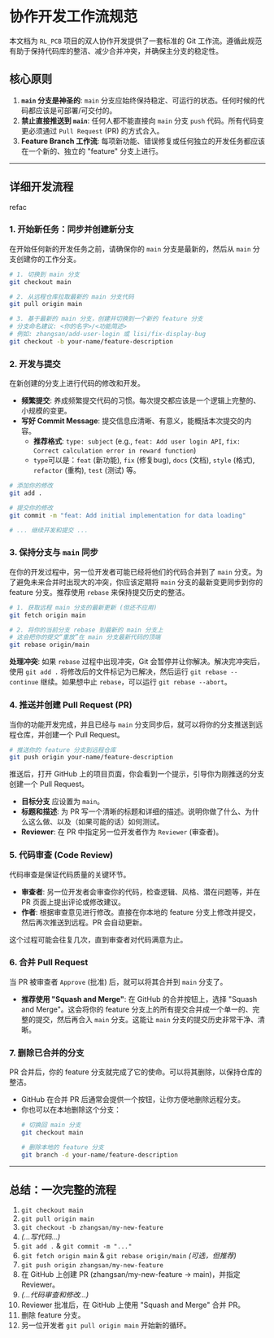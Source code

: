 # 协作开发工作流规范

本文档为 `RL_PCB` 项目的双人协作开发提供了一套标准的 Git 工作流。遵循此规范有助于保持代码库的整洁、减少合并冲突，并确保主分支的稳定性。

## 核心原则

1.  **`main` 分支是神圣的**: `main` 分支应始终保持稳定、可运行的状态。任何时候的代码都应该是可部署/可交付的。
2.  **禁止直接推送到 `main`**: 任何人都不能直接向 `main` 分支 `push` 代码。所有代码变更必须通过 `Pull Request` (PR) 的方式合入。
3.  **Feature Branch 工作流**: 每项新功能、错误修复或任何独立的开发任务都应该在一个新的、独立的 "feature" 分支上进行。

---

## 详细开发流程
refac
### 1. 开始新任务：同步并创建新分支

在开始任何新的开发任务之前，请确保你的 `main` 分支是最新的，然后从 `main` 分支创建你的工作分支。

```bash
# 1. 切换到 main 分支
git checkout main

# 2. 从远程仓库拉取最新的 main 分支代码
git pull origin main

# 3. 基于最新的 main 分支，创建并切换到一个新的 feature 分支
# 分支命名建议: <你的名字>/<功能简述>
# 例如: zhangsan/add-user-login 或 lisi/fix-display-bug
git checkout -b your-name/feature-description
```

### 2. 开发与提交

在新创建的分支上进行代码的修改和开发。

*   **频繁提交**: 养成频繁提交代码的习惯。每次提交都应该是一个逻辑上完整的、小规模的变更。
*   **写好 Commit Message**: 提交信息应清晰、有意义，能概括本次提交的内容。
    *   **推荐格式**: `type: subject` (e.g., `feat: Add user login API`, `fix: Correct calculation error in reward function`)
    *   `type`可以是：`feat` (新功能), `fix` (修复bug), `docs` (文档), `style` (格式), `refactor` (重构), `test` (测试) 等。

```bash
# 添加你的修改
git add .

# 提交你的修改
git commit -m "feat: Add initial implementation for data loading"

# ... 继续开发和提交 ...
```

### 3. 保持分支与 `main` 同步

在你的开发过程中，另一位开发者可能已经将他们的代码合并到了 `main` 分支。为了避免未来合并时出现大的冲突，你应该定期将 `main` 分支的最新变更同步到你的 feature 分支。推荐使用 `rebase` 来保持提交历史的整洁。

```bash
# 1. 获取远程 main 分支的最新更新 (但还不应用)
git fetch origin main

# 2. 将你的当前分支 rebase 到最新的 main 分支上
# 这会把你的提交“重放”在 main 分支最新代码的顶端
git rebase origin/main
```

**处理冲突**: 如果 `rebase` 过程中出现冲突，Git 会暂停并让你解决。解决完冲突后，使用 `git add .` 将修改后的文件标记为已解决，然后运行 `git rebase --continue` 继续。如果想中止 `rebase`，可以运行 `git rebase --abort`。

### 4. 推送并创建 Pull Request (PR)

当你的功能开发完成，并且已经与 `main` 分支同步后，就可以将你的分支推送到远程仓库，并创建一个 Pull Request。

```bash
# 推送你的 feature 分支到远程仓库
git push origin your-name/feature-description
```

推送后，打开 GitHub 上的项目页面，你会看到一个提示，引导你为刚推送的分支创建一个 Pull Request。

*   **目标分支** 应设置为 `main`。
*   **标题和描述**: 为 PR 写一个清晰的标题和详细的描述。说明你做了什么、为什么这么做、以及（如果可能的话）如何测试。
*   **Reviewer**: 在 PR 中指定另一位开发者作为 `Reviewer` (审查者)。

### 5. 代码审查 (Code Review)

代码审查是保证代码质量的关键环节。

*   **审查者**: 另一位开发者会审查你的代码，检查逻辑、风格、潜在问题等，并在 PR 页面上提出评论或修改建议。
*   **作者**: 根据审查意见进行修改。直接在你本地的 feature 分支上修改并提交，然后再次推送到远程。PR 会自动更新。

这个过程可能会往复几次，直到审查者对代码满意为止。

### 6. 合并 Pull Request

当 PR 被审查者 `Approve` (批准) 后，就可以将其合并到 `main` 分支了。

*   **推荐使用 "Squash and Merge"**: 在 GitHub 的合并按钮上，选择 "Squash and Merge"。这会将你的 feature 分支上的所有提交合并成一个单一的、完整的提交，然后再合入 `main` 分支。这能让 `main` 分支的提交历史非常干净、清晰。

### 7. 删除已合并的分支

PR 合并后，你的 feature 分支就完成了它的使命。可以将其删除，以保持仓库的整洁。

*   GitHub 在合并 PR 后通常会提供一个按钮，让你方便地删除远程分支。
*   你也可以在本地删除这个分支：
    ```bash
    # 切换回 main 分支
    git checkout main

    # 删除本地的 feature 分支
    git branch -d your-name/feature-description
    ```

---

## 总结：一次完整的流程

1.  `git checkout main`
2.  `git pull origin main`
3.  `git checkout -b zhangsan/my-new-feature`
4.  *(...写代码...)*
5.  `git add .` & `git commit -m "..."`
6.  `git fetch origin main` & `git rebase origin/main` *(可选，但推荐)*
7.  `git push origin zhangsan/my-new-feature`
8.  在 GitHub 上创建 PR (zhangsan/my-new-feature -> main)，并指定 Reviewer。
9.  *(...代码审查和修改...)*
10. Reviewer 批准后，在 GitHub 上使用 "Squash and Merge" 合并 PR。
11. 删除 feature 分支。
12. 另一位开发者 `git pull origin main` 开始新的循环。 